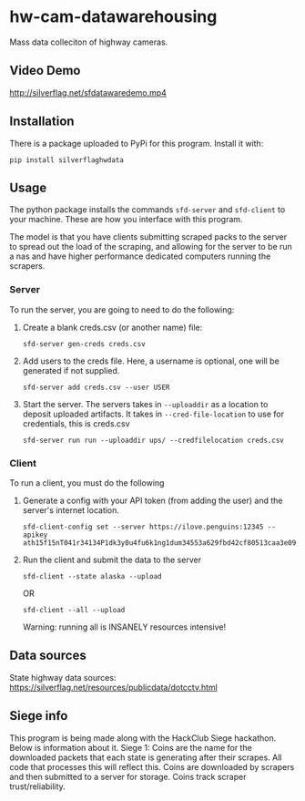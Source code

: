 # hw-cam-datawarehousing
Mass data colleciton of highway cameras.

## Video Demo
http://silverflag.net/sfdatawaredemo.mp4

## Installation
There is a package uploaded to PyPi for this program. Install it with:
```
pip install silverflaghwdata
```

## Usage
The python package installs the commands `sfd-server` and `sfd-client` to your machine. These are how you interface with this program.

The model is that you have clients submitting scraped packs to the server to spread out the load of the scraping, and allowing for the server to be run a nas and have higher performance dedicated computers running the scrapers.

### Server
To run the server, you are going to need to do the following:

1. Create a blank creds.csv (or another name) file:
    ```
    sfd-server gen-creds creds.csv
    ```
2. Add users to the creds file. Here, a username is optional, one will be generated if not supplied.
    ```
    sfd-server add creds.csv --user USER
    ```
3. Start the server. The servers takes in `--uploaddir` as a location to deposit uploaded artifacts. It takes in `--cred-file-location` to use for credentials, this is creds.csv
    ```
    sfd-server run run --uploaddir ups/ --credfilelocation creds.csv
    ```

### Client
To run a client, you must do the following
1. Generate a config with your API token (from adding the user) and the server's internet location.
    ```
    sfd-client-config set --server https://ilove.penguins:12345 --apikey ath15f15nT041r34134P1dk3y0u4fu6k1ng1dum34553a629fbd42cf80513caa3e09
    ```
2. Run the client and submit the data to the server
    ```
    sfd-client --state alaska --upload
    ```
    OR
    ```
    sfd-client --all --upload
    ```
    Warning: running all is INSANELY resources intensive!

## Data sources
State highway data sources: https://silverflag.net/resources/publicdata/dotcctv.html

## Siege info
This program is being made along with the HackClub Siege hackathon. Below is information about it.
Siege 1: Coins are the name for the downloaded packets that each state is generating after their scrapes. All code that processes this will reflect this.
Coins are downloaded by scrapers and then submitted to a server for storage. Coins track scraper trust/reliability.